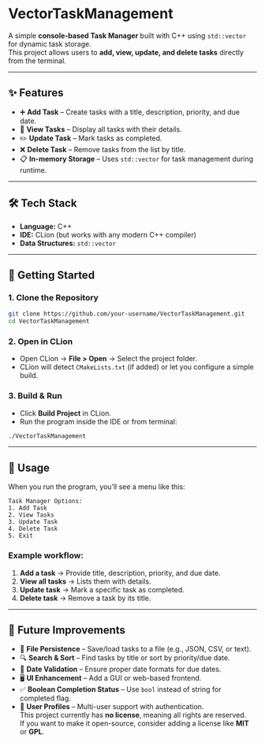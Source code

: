 # VectorTaskManagement

A simple **console-based Task Manager** built with C++ using `std::vector` for dynamic task storage.  
This project allows users to **add, view, update, and delete tasks** directly from the terminal.  

---

## ✨ Features

- ➕ **Add Task** – Create tasks with a title, description, priority, and due date.  
- 👀 **View Tasks** – Display all tasks with their details.  
- ✏️ **Update Task** – Mark tasks as completed.  
- ❌ **Delete Task** – Remove tasks from the list by title.  
- 📋 **In-memory Storage** – Uses `std::vector` for task management during runtime.  

---

## 🛠️ Tech Stack

- **Language:** C++  
- **IDE:** CLion (but works with any modern C++ compiler)  
- **Data Structures:** `std::vector`  

---

## 🚀 Getting Started

### 1. Clone the Repository
```bash
git clone https://github.com/your-username/VectorTaskManagement.git
cd VectorTaskManagement
```

### 2. Open in CLion
- Open CLion → **File > Open** → Select the project folder.  
- CLion will detect `CMakeLists.txt` (if added) or let you configure a simple build.  

### 3. Build & Run
- Click **Build Project** in CLion.  
- Run the program inside the IDE or from terminal:
```bash
./VectorTaskManagement
```

---

## 📖 Usage

When you run the program, you’ll see a menu like this:

```
Task Manager Options:
1. Add Task
2. View Tasks
3. Update Task
4. Delete Task
5. Exit
```

### Example workflow:
1. **Add a task** → Provide title, description, priority, and due date.  
2. **View all tasks** → Lists them with details.  
3. **Update task** → Mark a specific task as completed.  
4. **Delete task** → Remove a task by its title.  

---

## 🔮 Future Improvements

- 💾 **File Persistence** – Save/load tasks to a file (e.g., JSON, CSV, or text).  
- 🔍 **Search & Sort** – Find tasks by title or sort by priority/due date.  
- 📅 **Date Validation** – Ensure proper date formats for due dates.  
- 🖥️ **UI Enhancement** – Add a GUI or web-based frontend.  
- ✅ **Boolean Completion Status** – Use `bool` instead of string for completed flag.  
- 🔐 **User Profiles** – Multi-user support with authentication.  
This project currently has **no license**, meaning all rights are reserved.  
If you want to make it open-source, consider adding a license like **MIT** or **GPL**.  
